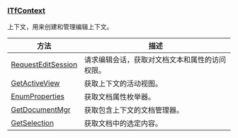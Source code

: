### [ITfContext](https://learn.microsoft.com/zh-cn/windows/win32/api/msctf/nn-msctf-itfcontext)

上下文，用来创建和管理编辑上下文。

方法						|描述
-|-
[RequestEditSession][1]	|请求编辑会话，获取对文档文本和属性的访问权限。
[GetActiveView][2]		|获取上下文的活动视图。
[EnumProperties][3]		|获取文档属性枚举器。
[GetDocumentMgr][4]		|获取包含上下文的文档管理器。
[GetSelection][5]		|获取文档中的选定内容。

[1]: https://learn.microsoft.com/zh-cn/windows/win32/api/msctf/nf-msctf-itfcontext-requesteditsession
[2]: https://learn.microsoft.com/zh-cn/windows/win32/api/msctf/nf-msctf-itfcontext-getactiveview
[3]: https://learn.microsoft.com/zh-cn/windows/win32/api/msctf/nf-msctf-itfcontext-enumproperties
[4]: https://learn.microsoft.com/zh-cn/windows/win32/api/msctf/nf-msctf-itfcontext-getdocumentmgr
[5]: https://learn.microsoft.com/zh-cn/windows/win32/api/msctf/nf-msctf-itfcontext-getselection